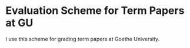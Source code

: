 # Evaluation Scheme for Term Papers at GU

I use this scheme for grading term papers at Goethe University.